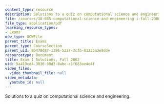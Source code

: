 ```yaml
---
content_type: resource
description: Solutions to a quiz on computational science and engineering.
file: /courses/18-085-computational-science-and-engineering-i-fall-2008/5a419cd4383608d38abcc1f683ae4c4f_f02q1sol.pdf
file_type: application/pdf
learning_resource_types:
- Exams
ocw_type: OCWFile
parent_title: Exams
parent_type: CourseSection
parent_uid: 9b478d87-1396-5227-2cfb-83235a2e9dde
resourcetype: Document
title: Exam 1 Solutions, Fall 2002
uid: 5a419cd4-3836-08d3-8abc-c1f683ae4c4f
video_files:
  video_thumbnail_file: null
video_metadata:
  youtube_id: null
---
```

Solutions to a quiz on computational science and engineering.

